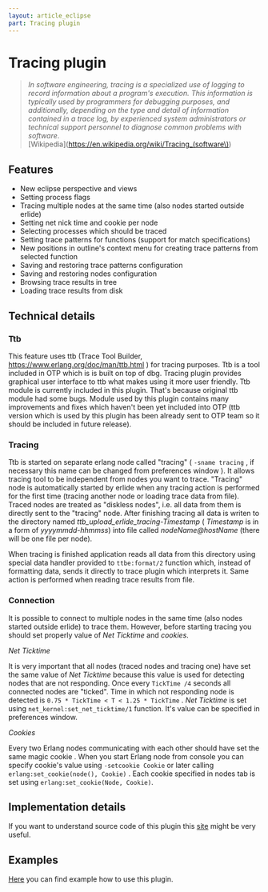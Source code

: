 ```yaml
---
layout: article_eclipse
part: Tracing plugin
---
```


# Tracing plugin

> _In software engineering, tracing is a specialized use of logging to record information about a program's execution. This information is typically used by programmers for debugging purposes, and additionally, depending on the type and detail of information contained in a trace log, by experienced system administrators or technical support personnel to diagnose common problems with software_.  
[Wikipedia](https://en.wikipedia.org/wiki/Tracing_(software\))

## Features
* New eclipse perspective and views
* Setting process flags
* Tracing multiple nodes at the same time (also nodes started outside erlide)
* Setting net nick time and cookie per node
* Selecting processes which should be traced
* Setting trace patterns for functions (support for match specifications)
* New positions in outline's context menu for creating trace patterns from selected function
* Saving and restoring trace patterns configuration
* Saving and restoring nodes configuration
* Browsing trace results in tree
* Loading trace results from disk

## Technical details

### Ttb
This feature uses ttb (Trace Tool Builder, https://www.erlang.org/doc/man/ttb.html ) for tracing purposes. 
Ttb is a tool included in OTP which is is built on top of dbg. Tracing plugin provides graphical user interface to ttb what makes using it more user friendly. 
Ttb module is currently included in this plugin. That's because original ttb module had some bugs. Module used by this plugin contains many improvements and fixes which haven't been yet included into OTP (ttb version which is used by this plugin has been already sent to OTP team so it should be included in future release).

### Tracing
Ttb is started on separate erlang node called "tracing" ( `-sname tracing` , if necessary this name can be changed from preferences window ). It allows tracing tool to be independent from nodes you want to trace. "Tracing" node is automatically started by erlide when any tracing action is performed for the first time (tracing another node or loading trace data from file).
Traced nodes are treated as "diskless nodes", i.e. all data from them is directly sent to the "tracing" node. After finishing tracing all data is writen to the directory named _ttb_upload_erlide_tracing-Timestamp_ ( _Timestamp_ is in a form of _yyyymmdd-hhmmss_) into file called _nodeName@hostName_ (there will be one file per node).

When tracing is finished application reads all data from this directory using special data handler provided to `ttbe:format/2` function which, instead of formatting data, sends it directly to trace plugin which interprets it.
Same action is performed when reading trace results from file.

### Connection
It is possible to connect to multiple nodes in the same time (also nodes started outside erlide) to trace them. However, before starting tracing you should set properly value of _Net Ticktime_ and _cookies_.

_Net Ticktime_

It is very important that all nodes (traced nodes and tracing one) have set the same value of _Net Ticktime_ because this value is used for detecting nodes that are not responding.
Once every `TickTime /4` seconds all connected nodes are "ticked". Time in which not responding node is detected is `0.75 * TickTime < T < 1.25 * TickTime` .
_Net Ticktime_ is set using `net_kernel:set_net_ticktime/1` function. It's value can be specified in preferences window.

_Cookies_

Every two Erlang nodes communicating with each other should have set the same magic cookie . When you start Erlang node from console you can specify cookie's value using `-setcookie Cookie` or later calling `erlang:set_cookie(node(), Cookie)` .
Each cookie specified in nodes tab is set using `erlang:set_cookie(Node, Cookie)`.

## Implementation details
If you want to understand source code of this plugin this [site](530_Tracing-plugin-implementation.html) might be very useful.

## Examples
[Here](520_Tracing-plugin-example.html) you can find example how to use this plugin.